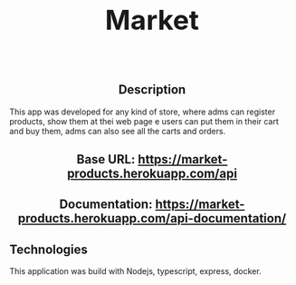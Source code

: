 <div align="center">

## <font size="7">**Market**</font>

</div>

<br></br>

<div align ="center">

## Description

</div>

This app was developed for any kind of store, where adms can register products, show them at thei web page e users can put them in their cart and buy them, adms can also see all the carts and orders.

<div align ="center">

## Base URL: https://market-products.herokuapp.com/api

## Documentation: https://market-products.herokuapp.com/api-documentation/

</div>

## Technologies

</div>

This application was build with Nodejs, typescript, express, docker.

<div align ="center">
